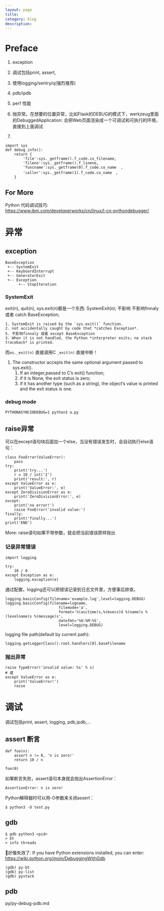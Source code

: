 ```yaml
---
layout: page
title:
category: blog
description:
---
```

# Preface
1. exception
2. 调试包括print, assert, 
3. 使用logging/sentry/q(强烈推荐)
4. pdb/ipdb
3. perf 性能
1. 抛异常。在想要的位置异常，比如Flask的DEBUG的模式下，werkzeug里面的DebuggedApplication: 会把Web页面渲染成一个可调试和可执行的环境，直接到上面调试

2.
```
import sys
def debug_info():
    return {
        'file':sys._getframe().f_code.co_filename,
        'fileno':sys._getframe().f_lineno,
        'funcname':sys._getframe(0).f_code.co_name  ,
        'caller':sys._getframe(1).f_code.co_name　,
    }
```

## For More
Python 代码调试技巧: \
    https://www.ibm.com/developerworks/cn/linux/l-cn-pythondebugger/

# 异常

## exception

    BaseException
     +-- SystemExit
     +-- KeyboardInterrupt
     +-- GeneratorExit
     +-- Exception
          +-- StopIteration

### SystemExit
exit(n), quit(n), sys.exit(n)都是一个东西: SystemExit(n); 
不影响 不影响finnaly 或者 catch BaseException; 

    1. SystemExit is raised by the `sys.exit()` function. 
    2. not accidentally caught by code that *catches Exception*.
    5. 不影响finnaly 或者 except BaseException
    3. When it is not handled, the Python *interpreter exits; no stack traceback* is printed. 

而`os._exit(n)` 直接调用C `_exit(n)` 直接中断！
1. The constructor accepts the same optional argument passed to sys.exit(). 
    1. If an integer,passed to C’s exit() function;
    2. if it is None, the exit status is zero;
    3. if it has another type (such as a string), the object’s value is printed and the exit status is one.

### debug mode

    PYTHONASYNCIODEBUG=1 python3 a.py

## raise异常
可以在except语句块后面加一个else，当没有错误发生时，会自动执行else语句：
```
class FooError(ValueError):
    pass
try:
	print('try...')
	r = 10 / int('2')
	print('result:', r)
except ValueError as e:
	print('ValueError:', e)
except ZeroDivisionError as e:
	print('ZeroDivisionError:', e)
except:
	print('no error!')
    raise FooError('invalid value:')
finally:
	print('finally...')
print('END')
```
More: raise语句如果不带参数，就会把当前错误原样抛出

### 记录异常错误

	import logging

    try:
    	10 / 0
    except Exception as e:
        logging.exception(e)

通过配置，logging还可以把错误记录到日志文件里，方便事后排查。


	logging.basicConfig(filename='example.log',level=logging.DEBUG)
	logging.basicConfig(filename=logname,
                            filemode='a',
                            format='%(asctime)s,%(msecs)d %(name)s %(levelname)s %(message)s',
                            datefmt='%H:%M:%S',
                            level=logging.DEBUG)

logging file path(default by current path):

	logging.getLoggerClass().root.handlers[0].baseFilename

### 抛出异常

	raise TypeError('invalid value: %s' % s)
	# 或
	except ValueError as e:
        print('ValueError!')
        raise

# 调试
调试包括print, assert, logging, pdb,ipdb,...

## assert 断言

	def foo(n):
		assert n != 0, 'n is zero!'
		return 10 / n

	foo(0)

如果断言失败，assert语句本身就会抛出AssertionError：

	AssertionError: n is zero!

Python解释器时可以用-O参数来关闭assert：

	$ python3 -O test.py

## gdb
    $ gdb python3 <pid>
    > bt
    > info threads

好像失效了: If you have Python extensions installed, you can enter:
https://wiki.python.org/moin/DebuggingWithGdb

    (gdb) py-bt
    (gdb) py-list
    (gdb) pystack

## pdb
py/py-debug-pdb.md
